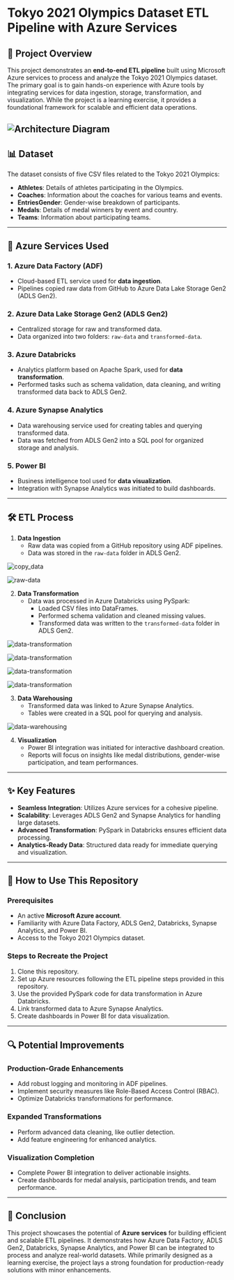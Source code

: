 # Tokyo 2021 Olympics Dataset ETL Pipeline with Azure Services

## 📖 Project Overview  
This project demonstrates an **end-to-end ETL pipeline** built using Microsoft Azure services to process and analyze the Tokyo 2021 Olympics dataset. The primary goal is to gain hands-on experience with Azure tools by integrating services for data ingestion, storage, transformation, and visualization. While the project is a learning exercise, it provides a foundational framework for scalable and efficient data operations.

![Architecture Diagram](screenshots/project_architecture_diagram.png)
---

## 📊 Dataset  
The dataset consists of five CSV files related to the Tokyo 2021 Olympics:  
- **Athletes**: Details of athletes participating in the Olympics.  
- **Coaches**: Information about the coaches for various teams and events.  
- **EntriesGender**: Gender-wise breakdown of participants.  
- **Medals**: Details of medal winners by event and country.  
- **Teams**: Information about participating teams.  

---

## 🔧 Azure Services Used  

### 1. **Azure Data Factory (ADF)**  
- Cloud-based ETL service used for **data ingestion**.  
- Pipelines copied raw data from GitHub to Azure Data Lake Storage Gen2 (ADLS Gen2).

### 2. **Azure Data Lake Storage Gen2 (ADLS Gen2)**  
- Centralized storage for raw and transformed data.  
- Data organized into two folders: `raw-data` and `transformed-data`.

### 3. **Azure Databricks**  
- Analytics platform based on Apache Spark, used for **data transformation**.  
- Performed tasks such as schema validation, data cleaning, and writing transformed data back to ADLS Gen2.

### 4. **Azure Synapse Analytics**  
- Data warehousing service used for creating tables and querying transformed data.  
- Data was fetched from ADLS Gen2 into a SQL pool for organized storage and analysis.

### 5. **Power BI**  
- Business intelligence tool used for **data visualization**.  
- Integration with Synapse Analytics was initiated to build dashboards.
---

## 🛠️ ETL Process  

1. **Data Ingestion**  
   - Raw data was copied from a GitHub repository using ADF pipelines.  
   - Data was stored in the `raw-data` folder in ADLS Gen2.

![copy_data](screenshots/azure_df.png)

![raw-data](screenshots/adls_raw_data.png)

2. **Data Transformation**  
   - Data was processed in Azure Databricks using PySpark:  
     - Loaded CSV files into DataFrames.  
     - Performed schema validation and cleaned missing values.  
     - Transformed data was written to the `transformed-data` folder in ADLS Gen2.

![data-transformation](screenshots/azure_databricks_2.png)

![data-transformation](screenshots/azure_databricks_3.png)

![data-transformation](screenshots/azure_databricks_4.png)

![data-transformation](screenshots/adls_transformed_data.png)

3. **Data Warehousing**  
   - Transformed data was linked to Azure Synapse Analytics.  
   - Tables were created in a SQL pool for querying and analysis.
     
![data-warehousing](screenshots/azure_synapse_3.png)

4. **Visualization**  
   - Power BI integration was initiated for interactive dashboard creation.  
   - Reports will focus on insights like medal distributions, gender-wise participation, and team performances.

---

## ✨ Key Features  
- **Seamless Integration**: Utilizes Azure services for a cohesive pipeline.  
- **Scalability**: Leverages ADLS Gen2 and Synapse Analytics for handling large datasets.  
- **Advanced Transformation**: PySpark in Databricks ensures efficient data processing.  
- **Analytics-Ready Data**: Structured data ready for immediate querying and visualization.

---

## 🚀 How to Use This Repository  

### **Prerequisites**  
- An active **Microsoft Azure account**.  
- Familiarity with Azure Data Factory, ADLS Gen2, Databricks, Synapse Analytics, and Power BI.  
- Access to the Tokyo 2021 Olympics dataset.

### **Steps to Recreate the Project**  
1. Clone this repository.  
2. Set up Azure resources following the ETL pipeline steps provided in this repository.  
3. Use the provided PySpark code for data transformation in Azure Databricks.  
4. Link transformed data to Azure Synapse Analytics.  
5. Create dashboards in Power BI for data visualization.

---

## 🔍 Potential Improvements  

### **Production-Grade Enhancements**  
- Add robust logging and monitoring in ADF pipelines.  
- Implement security measures like Role-Based Access Control (RBAC).  
- Optimize Databricks transformations for performance.

### **Expanded Transformations**  
- Perform advanced data cleaning, like outlier detection.  
- Add feature engineering for enhanced analytics.

### **Visualization Completion**  
- Complete Power BI integration to deliver actionable insights.  
- Create dashboards for medal analysis, participation trends, and team performance.

---

## 📌 Conclusion  
This project showcases the potential of **Azure services** for building efficient and scalable ETL pipelines. It demonstrates how Azure Data Factory, ADLS Gen2, Databricks, Synapse Analytics, and Power BI can be integrated to process and analyze real-world datasets. While primarily designed as a learning exercise, the project lays a strong foundation for production-ready solutions with minor enhancements.
